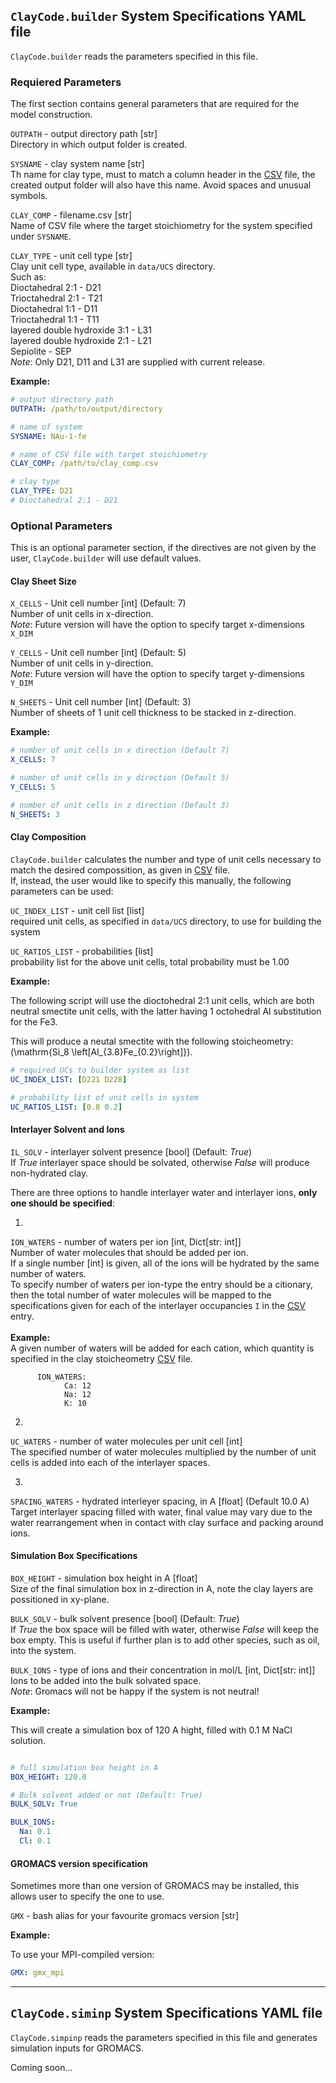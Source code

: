 ## `ClayCode.builder` System Specifications YAML file 

`ClayCode.builder` reads the parameters specified in this file.


### Requiered Parameters

The first section contains general parameters that are required for the model construction.


`OUTPATH`  - output directory path [str] <br/>
Directory in which output folder is created.


`SYSNAME` - clay system name [str] <br/>
Th name for clay type, must to match a column header in the [CSV](CSV.md) file, the created output folder will also have this name. Avoid spaces and unusual symbols.


`CLAY_COMP` - filename.csv [str] <br/>
Name of CSV file where the target stoichiometry for the system specified under `SYSNAME`.


`CLAY_TYPE` - unit cell type [str] <br/>
Clay unit cell type, available in `data/UCS` directory. <br/>
Such as:<br/>
Dioctahedral 2:1 - D21  <br/>
Trioctahedral 2:1 - T21  <br/>
Dioctahedral 1:1 - D11  <br/>
Trioctahedral 1:1 - T11  <br/>
layered double hydroxide 3:1 - L31  <br/>
layered double hydroxide 2:1 - L21  <br/>
Sepiolite - SEP  <br/>
*Note*: Only D21, D11 and L31 are supplied with current release. 


**Example:**

```yaml
# output directory path
OUTPATH: /path/to/output/directory

# name of system
SYSNAME: NAu-1-fe

# name of CSV file with target stoichiometry
CLAY_COMP: /path/to/clay_comp.csv

# clay type
CLAY_TYPE: D21
# Dioctahedral 2:1 - D21
```



### Optional Parameters

This is an optional parameter section, if the directives are not given by the user, `ClayCode.builder` will use default values.

#### Clay Sheet Size

`X_CELLS` - Unit cell number [int] (Default: 7)<br/>
Number of unit cells in x-direction. <br/>
*Note*: Future version will have the option to specify target x-dimensions `X_DIM`

`Y_CELLS` - Unit cell number [int] (Default: 5) <br/>
Number of unit cells in y-direction. <br/>
*Note*: Future version will have the option to specify target y-dimensions `Y_DIM`

`N_SHEETS` - Unit cell number [int] (Default: 3) <br/>
Number of sheets of 1 unit cell thickness to be stacked in z-direction.<br/>


**Example:**

```yaml
# number of unit cells in x direction (Default 7)
X_CELLS: 7

# number of unit cells in y direction (Default 5)
Y_CELLS: 5

# number of unit cells in z direction (Default 3)
N_SHEETS: 3
```

#### Clay Composition 

`ClayCode.builder` calculates the number and type of unit cells necessary to match the desired compossition, as given in [CSV](CSV.md) file. <br/>
If, instead, the user would like to specify this manually, the following parameters can be used:

`UC_INDEX_LIST` - unit cell list [list] <br/>
required unit cells, as specified in `data/UCS` directory, to use for building the system

`UC_RATIOS_LIST` - probabilities [list]<br/>
 probability list for the above unit cells, total probability must be 1.00


**Example:**

The following script will use the dioctohedral 2:1 unit cells, which are both neutral smectite unit cells, with the latter having 1 octohedral Al substitution for the Fe3.

This will produce a neutal smectite with the following stoicheometry: \(\mathrm{Si_8 \left[Al_{3.8}Fe_{0.2}\right]}\).

```yaml
# required UCs to builder system as list
UC_INDEX_LIST: [D221 D228]

# probability list of unit cells in system
UC_RATIOS_LIST: [0.8 0.2]
```


#### Interlayer Solvent and Ions

`IL_SOLV` - interlayer solvent presence [bool] (Default: *True*)<br/>
If *True* interlayer space should be solvated, otherwise *False* will produce non-hydrated clay.

There are three options to handle interlayer water and interlayer ions, **only one should be specified**:

1. 
`ION_WATERS` - number of waters per ion [int, Dict[str: int]] <br/>
Number of water molecules that should be added per ion. <br/> 
If a single number [int] is given, all of the ions will be hydrated by the same number of waters. <br/>
To specify number of waters per ion-type the entry should be a citionary, then the total number of water molecules will be mapped to the specifications given for each of the  interlayer occupancies `I` in the [CSV](CSV.md) entry.<br/>
<br/>
**Example:**<br/>
A given number of waters will be added for each cation, which quantity is specified in the clay stoicheometry [CSV](CSV.md) file.

          ION_WATERS: 
                Ca: 12
                Na: 12
                K: 10
          

2. 
`UC_WATERS` - number of water molecules per unit cell [int] <br/>
The specified number of water molecules multiplied by the number of unit cells is added into each of the interlayer spaces.

3. 
`SPACING_WATERS` - hydrated interleyer spacing, in A [float] (Default 10.0 A) <br/>
Target interlayer spacing filled with water, final value may vary due to the water rearrangement when in contact with clay surface and packing around ions.



#### Simulation Box Specifications

`BOX_HEIGHT` - simulation box height in A [float]  <br/>
Size of the final simulation box in z-direction in A, note the clay layers are possitioned in xy-plane.


`BULK_SOLV` - bulk solvent presence [bool] (Default: *True*)<br/>
If *True* the box space will be filled with water, otherwise *False* will keep the box empty. This is useful if further plan is to add other species, such as oil, into the system.

`BULK_IONS` - type of ions and their concentration in mol/L [int, Dict[str: int]] <br/>
Ions to be added into the bulk solvated space. <br/>
*Note*: Gromacs will not be happy if the system is not neutral!

**Example:**

This will create a simulation box of 120 A hight, filled with 0.1 M NaCl solution.

```yaml

# full simulation box height in A 
BOX_HEIGHT: 120.0

# Bulk solvent added or not (Default: True)
BULK_SOLV: True

BULK_IONS:
  Na: 0.1
  Cl: 0.1
```

#### GROMACS version specification

Sometimes more than one version of GROMACS may be installed, this allows user to specify the one to use. 


`GMX` - bash alias for your favourite gromacs version [str]

**Example:**

To use your MPI-compiled version:

```yaml
GMX: gmx_mpi
```


***

## `ClayCode.siminp` System Specifications YAML file 

`ClayCode.simpinp` reads the parameters specified in this file and generates simulation inputs for GROMACS.


Coming soon...